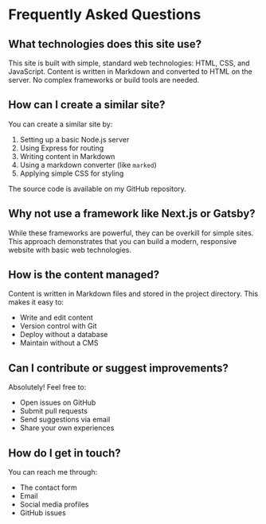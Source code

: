 # Frequently Asked Questions

## What technologies does this site use?
This site is built with simple, standard web technologies: HTML, CSS, and JavaScript. Content is written in Markdown and converted to HTML on the server. No complex frameworks or build tools are needed.

## How can I create a similar site?
You can create a similar site by:
1. Setting up a basic Node.js server
2. Using Express for routing
3. Writing content in Markdown
4. Using a markdown converter (like `marked`)
5. Applying simple CSS for styling

The source code is available on my GitHub repository.

## Why not use a framework like Next.js or Gatsby?
While these frameworks are powerful, they can be overkill for simple sites. This approach demonstrates that you can build a modern, responsive website with basic web technologies.

## How is the content managed?
Content is written in Markdown files and stored in the project directory. This makes it easy to:
- Write and edit content
- Version control with Git
- Deploy without a database
- Maintain without a CMS

## Can I contribute or suggest improvements?
Absolutely! Feel free to:
- Open issues on GitHub
- Submit pull requests
- Send suggestions via email
- Share your own experiences

## How do I get in touch?
You can reach me through:
- The contact form
- Email
- Social media profiles
- GitHub issues 